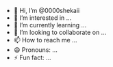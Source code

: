 - 👋 Hi, I’m @0000shekaii
- 👀 I’m interested in ...
- 🌱 I’m currently learning ...
- 💞️ I’m looking to collaborate on ...
- 📫 How to reach me ...
- 😄 Pronouns: ...
- ⚡ Fun fact: ...

<!---
0000shekaii/0000shekaii is a ✨ special ✨ repository because its `README.md` (this file) appears on your GitHub profile.
You can click the Preview link to take a look at your changes.
--->

